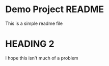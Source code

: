# Demo Project README

This is a simple readme file

# HEADING 2

I hope this isn't much of a problem
